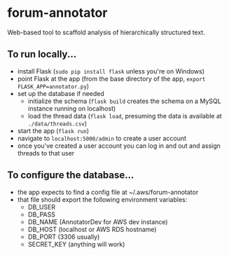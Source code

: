 # forum-annotator
Web-based tool to scaffold analysis of hierarchically structured text.

## To run locally...

* install Flask (`sudo pip install flask` unless you're on Windows)
* point Flask at the app (from the base directory of the app, `export FLASK_APP=annotator.py`)
* set up the database if needed
    * initialize the schema (`flask build` creates the schema on a MySQL instance running on localhost)
    * load the thread data (`flask load`, presuming the data is available at `./data/threads.csv`)
* start the app (`flask run`)
* navigate to `localhost:5000/admin` to create a user account
* once you've created a user account you can log in and out and assign threads to that user

## To configure the database...

* the app expects to find a config file at ~/.aws/forum-annotator
* that file should export the following environment variables:
    * DB_USER
    * DB_PASS
    * DB_NAME (AnnotatorDev for AWS dev instance)
    * DB_HOST (localhost or AWS RDS hostname)
    * DB_PORT (3306 usually)
    * SECRET_KEY (anything will work)
